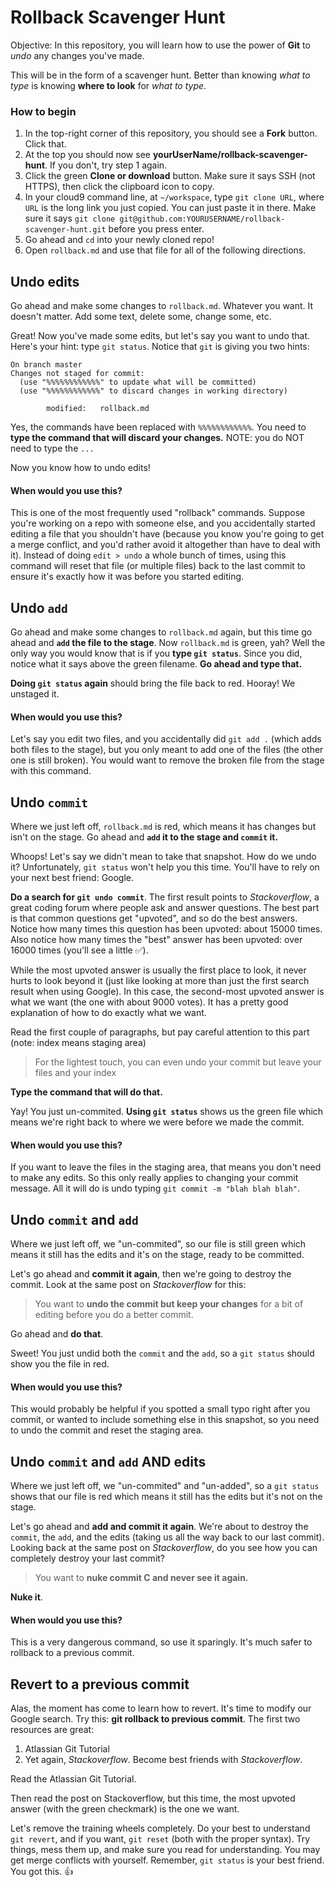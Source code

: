 # Rollback Scavenger Hunt

Objective: In this repository, you will learn how to use the power of **Git** to _undo_ any changes you've made.

This will be in the form of a scavenger hunt.  Better than knowing _what to type_ is knowing **where to look** for _what to type_.

### How to begin

1. In the top-right corner of this repository, you should see a **Fork** button.  Click that.
2. At the top you should now see **yourUserName/rollback-scavenger-hunt**. If you don't, try step 1 again.
3. Click the green **Clone or download** button. Make sure it says SSH (not HTTPS), then click the clipboard icon to copy.
4. In your cloud9 command line, at `~/workspace`, type `git clone URL`, where `URL` is the long link you just copied. You can just paste it in there.  Make sure it says `git clone git@github.com:YOURUSERNAME/rollback-scavenger-hunt.git` before you press enter.
5. Go ahead and `cd` into your newly cloned repo!
6. Open `rollback.md` and use that file for all of the following directions.

## Undo edits
Go ahead and make some changes to `rollback.md`.  Whatever you want.  It doesn't matter.  Add some text, delete some, change some, etc.

Great! Now you've made some edits, but let's say you want to undo that.  Here's your hint: type `git status`.  Notice that `git` is giving you two hints:

```
On branch master
Changes not staged for commit:
  (use "%%%%%%%%%%%%" to update what will be committed)
  (use "%%%%%%%%%%%%" to discard changes in working directory)

        modified:   rollback.md
```
Yes, the commands have been replaced with `%%%%%%%%%%%%`.  You need to **type the command that will discard your changes.**  NOTE: you do NOT need to type the `...`

Now you know how to undo edits!

#### When would you use this?
This is one of the most frequently used "rollback" commands.  Suppose you're working on a repo with someone else, and you accidentally started editing a file that you shouldn't have (because you know you're going to get a merge conflict, and you'd rather avoid it altogether than have to deal with it). Instead of doing `edit > undo` a whole bunch of times, using this command will reset that file (or multiple files) back to the last commit to ensure it's exactly how it was before you started editing.

## Undo `add`
Go ahead and make some changes to `rollback.md` again, but this time go ahead and **`add` the file to the stage**.  Now `rollback.md` is green, yah?  Well the only way you would know that is if you **type `git status`**.  Since you did, notice what it says above the green filename.  **Go ahead and type that.**

**Doing `git status` again** should bring the file back to red.  Hooray!  We unstaged it.

#### When would you use this?
Let's say you edit two files, and you accidentally did `git add .` (which adds both files to the stage), but you only meant to add one of the files (the other one is still broken).  You would want to remove the broken file from the stage with this command.

## Undo `commit`
Where we just left off, `rollback.md` is red, which means it has changes but isn't on the stage.  Go ahead and **`add` it to the stage and `commit` it.**

Whoops! Let's say we didn't mean to take that snapshot.  How do we undo it?  Unfortunately, `git status` won't help you this time.  You'll have to rely on your next best friend: Google.

**Do a search for `git undo commit`**.  The first result points to _Stackoverflow_, a great coding forum where people ask and answer questions.  The best part is that common questions get "upvoted", and so do the best answers.  Notice how many times this question has been upvoted: about 15000 times.  Also notice how many times the "best" answer has been upvoted: over 16000 times (you'll see a little :white_check_mark:).

While the most upvoted answer is usually the first place to look, it never hurts to look beyond it (just like looking at more than just the first search result when using Google).  In this case, the second-most upvoted answer is what we want (the one with about 9000 votes).  It has a pretty good explanation of how to do exactly what we want.

Read the first couple of paragraphs, but pay careful attention to this part (note: index means staging area)

> For the lightest touch, you can even undo your commit but leave your files and your index
>

**Type the command that will do that.**

Yay! You just un-commited.  **Using `git status`** shows us the green file which means we're right back to where we were before we made the commit.

#### When would you use this?
If you want to leave the files in the staging area, that means you don't need to make any edits.  So this only really applies to changing your commit message.  All it will do is undo typing `git commit -m "blah blah blah"`.

## Undo `commit` and `add`

Where we just left off, we "un-commited", so our file is still green which means it still has the edits and it's on the stage, ready to be committed.

Let's go ahead and **commit it again**, then we're going to destroy the commit.  Look at the same post on _Stackoverflow_ for this:

> You want to **undo the commit but keep your changes** for a bit of editing before you do a better commit.
>

Go ahead and **do that**.

Sweet! You just undid both the `commit` and the `add`, so a `git status` should show you the file in red.

#### When would you use this?
This would probably be helpful if you spotted a small typo right after you commit, or wanted to include something else in this snapshot, so you need to undo the commit and reset the staging area.

## Undo `commit` and `add` AND edits

Where we just left off, we "un-commited" and "un-added", so a `git status` shows that our file is red which means it still has the edits but it's not on the stage.

Let's go ahead and **add and commit it again**. We're about to destroy the `commit`, the `add`, and the edits (taking us all the way back to our last commit).  Looking back at the same post on _Stackoverflow_, do you see how you can completely destroy your last commit?

> You want to **nuke commit C and never see it again.**
>

**Nuke it**.

#### When would you use this?
This is a very dangerous command, so use it sparingly.  It's much safer to rollback to a previous commit.

## Revert to a previous commit
Alas, the moment has come to learn how to revert.  It's time to modify our Google search. Try this: **git rollback to previous commit**. The first two resources are great:

1) Atlassian Git Tutorial
2) Yet again, _Stackoverflow_.  Become best friends with _Stackoverflow_.

Read the Atlassian Git Tutorial.

Then read the post on Stackoverflow, but this time, the most upvoted answer (with the green checkmark) is the one we want.

Let's remove the training wheels completely. Do your best to understand `git revert`, and if you want, `git reset` (both with the proper syntax).  Try things, mess them up, and make sure you read for understanding.  You may get merge conflicts with yourself.  Remember, `git status` is your best friend. You got this. :thumbsup: